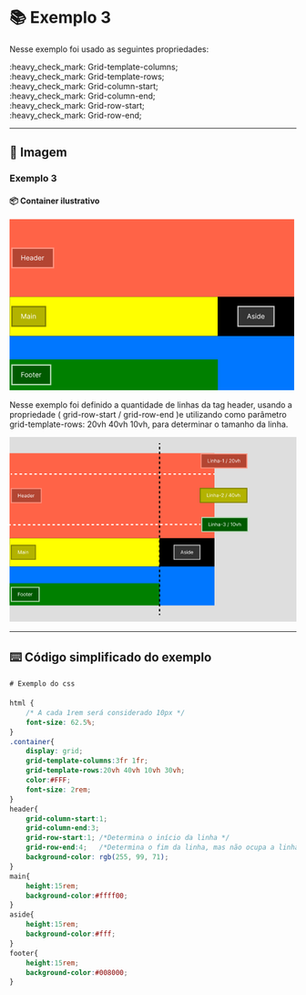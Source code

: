 # :books: Exemplo 3

<p>Nesse exemplo foi usado as seguintes propriedades:</p>
<p>    
    :heavy_check_mark: Grid-template-columns;<br>
    :heavy_check_mark: Grid-template-rows;<br>          
    :heavy_check_mark: Grid-column-start;<br>
    :heavy_check_mark: Grid-column-end;<br>
    :heavy_check_mark: Grid-row-start;<br>
    :heavy_check_mark: Grid-row-end;<br>
</p>

---

## :art: Imagem 

### Exemplo 3
#### :package: Container ilustrativo

<img alt="container" src="./../img/img-3-ex.png">
<p>Nesse exemplo foi definido a quantidade de linhas da tag header, usando a propriedade ( grid-row-start / grid-row-end )e utilizando como parâmetro grid-template-rows: 20vh 40vh 10vh, para determinar o tamanho da linha.</p>
<img alt="container" src="./../img/03-ex-rows.png">


---

## :keyboard: Código simplificado do exemplo

```css
# Exemplo do css 

html {
    /* A cada 1rem será considerado 10px */
    font-size: 62.5%;
}
.container{
    display: grid;
    grid-template-columns:3fr 1fr;
    grid-template-rows:20vh 40vh 10vh 30vh;   
    color:#FFF;
    font-size: 2rem;
}
header{
    grid-column-start:1;
    grid-column-end:3;
    grid-row-start:1; /*Determina o início da linha */
    grid-row-end:4;   /*Determina o fim da linha, mas não ocupa a linha 4 */ 
    background-color: rgb(255, 99, 71);          
}
main{
    height:15rem;    
    background-color:#ffff00;    
}
aside{
    height:15rem;
    background-color:#fff;    
}
footer{    
    height:15rem;
    background-color:#008000;
}
    
```
